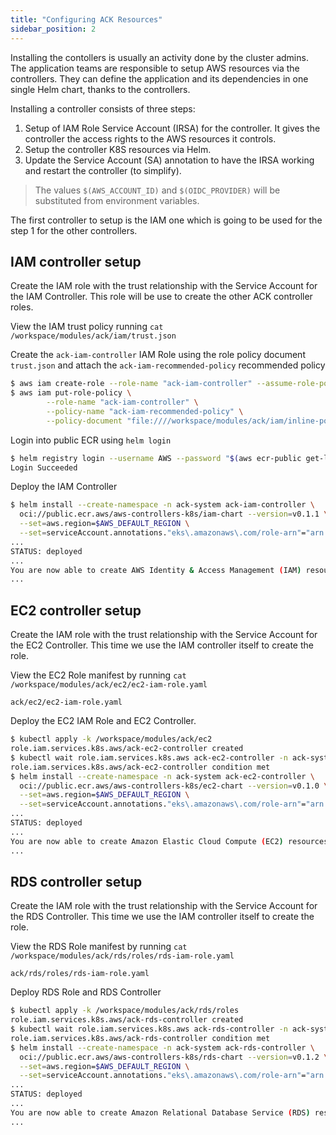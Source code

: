 ```yaml
---
title: "Configuring ACK Resources"
sidebar_position: 2
---
```

Installing the contollers is usually an activity done by the cluster admins. The application teams are responsible to setup AWS resources via the controllers. They can define the application and its dependencies in one single Helm chart, thanks to the controllers.   

Installing a controller consists of three steps:
1. Setup of IAM Role Service Account (IRSA) for the controller. It gives the controller the access rights to the AWS resources it controls.
2. Setup the controller K8S resources via Helm.
3. Update the Service Account (SA) annotation to have the IRSA working and restart the controller (to simplify).

>The values `$(AWS_ACCOUNT_ID)` and `$(OIDC_PROVIDER)` will be substituted from environment variables.

The first controller to setup is the IAM one which is going to be used for the step 1 for the other controllers.

## IAM controller setup
Create the IAM role with the trust relationship with the Service Account for the IAM Controller.
This role will be use to create the other ACK controller roles. 


View the IAM trust policy running `cat /workspace/modules/ack/iam/trust.json`

Create the `ack-iam-controller` IAM Role using the role policy document `trust.json` and attach the `ack-iam-recommended-policy` recommended policy
```bash hook=ack-install
$ aws iam create-role --role-name "ack-iam-controller" --assume-role-policy-document "$(envsubst </workspace/modules/ack/iam/trust.json)"
$ aws iam put-role-policy \
        --role-name "ack-iam-controller" \
        --policy-name "ack-iam-recommended-policy" \
        --policy-document "file:////workspace/modules/ack/iam/inline-policy.json"
```

Login into public ECR using `helm login`
```bash
$ helm registry login --username AWS --password "$(aws ecr-public get-login-password --region us-east-1)" public.ecr.aws
Login Succeeded
```

Deploy the IAM Controller
```bash
$ helm install --create-namespace -n ack-system ack-iam-controller \
  oci://public.ecr.aws/aws-controllers-k8s/iam-chart --version=v0.1.1 \
  --set=aws.region=$AWS_DEFAULT_REGION \
  --set=serviceAccount.annotations."eks\.amazonaws\.com/role-arn"="arn:aws:iam::${AWS_ACCOUNT_ID}:role/ack-iam-controller" --wait
...
STATUS: deployed
...
You are now able to create AWS Identity & Access Management (IAM) resources!
...
```

## EC2 controller setup
Create the IAM role with the trust relationship with the Service Account for the EC2 Controller. This time we use the IAM controller itself to create the role.

View the EC2 Role manifest by running `cat /workspace/modules/ack/ec2/ec2-iam-role.yaml`

```file
ack/ec2/ec2-iam-role.yaml
```

Deploy the EC2 IAM Role and EC2 Controller.
```bash
$ kubectl apply -k /workspace/modules/ack/ec2
role.iam.services.k8s.aws/ack-ec2-controller created
$ kubectl wait role.iam.services.k8s.aws ack-ec2-controller -n ack-system --for=condition=ACK.ResourceSynced --timeout=2m
role.iam.services.k8s.aws/ack-ec2-controller condition met
$ helm install --create-namespace -n ack-system ack-ec2-controller \
  oci://public.ecr.aws/aws-controllers-k8s/ec2-chart --version=v0.1.0 \
  --set=aws.region=$AWS_DEFAULT_REGION \
  --set=serviceAccount.annotations."eks\.amazonaws\.com/role-arn"="arn:aws:iam::${AWS_ACCOUNT_ID}:role/ack-ec2-controller" --wait
...
STATUS: deployed
...
You are now able to create Amazon Elastic Cloud Compute (EC2) resources!
...
```

## RDS controller setup
Create the IAM role with the trust relationship with the Service Account for the RDS Controller. This time we use the IAM controller itself to create the role.

View the RDS Role manifest by running `cat /workspace/modules/ack/rds/roles/rds-iam-role.yaml`
```file
ack/rds/roles/rds-iam-role.yaml
```

Deploy RDS Role and RDS Controller
```bash
$ kubectl apply -k /workspace/modules/ack/rds/roles
role.iam.services.k8s.aws/ack-rds-controller created
$ kubectl wait role.iam.services.k8s.aws ack-rds-controller -n ack-system --for=condition=ACK.ResourceSynced --timeout=2m
role.iam.services.k8s.aws/ack-rds-controller condition met
$ helm install --create-namespace -n ack-system ack-rds-controller \
  oci://public.ecr.aws/aws-controllers-k8s/rds-chart --version=v0.1.2 \
  --set=aws.region=$AWS_DEFAULT_REGION \
  --set=serviceAccount.annotations."eks\.amazonaws\.com/role-arn"="arn:aws:iam::${AWS_ACCOUNT_ID}:role/ack-rds-controller" --wait
...
STATUS: deployed
...
You are now able to create Amazon Relational Database Service (RDS) resources!
...
```
